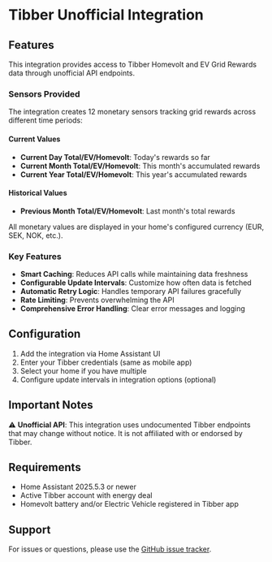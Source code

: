 # Tibber Unofficial Integration

## Features

This integration provides access to Tibber Homevolt and EV Grid Rewards data through unofficial API endpoints.

### Sensors Provided

The integration creates 12 monetary sensors tracking grid rewards across different time periods:

#### Current Values
- **Current Day Total/EV/Homevolt**: Today's rewards so far
- **Current Month Total/EV/Homevolt**: This month's accumulated rewards
- **Current Year Total/EV/Homevolt**: This year's accumulated rewards

#### Historical Values
- **Previous Month Total/EV/Homevolt**: Last month's total rewards

All monetary values are displayed in your home's configured currency (EUR, SEK, NOK, etc.).

### Key Features
- **Smart Caching**: Reduces API calls while maintaining data freshness
- **Configurable Update Intervals**: Customize how often data is fetched
- **Automatic Retry Logic**: Handles temporary API failures gracefully
- **Rate Limiting**: Prevents overwhelming the API
- **Comprehensive Error Handling**: Clear error messages and logging

## Configuration

1. Add the integration via Home Assistant UI
2. Enter your Tibber credentials (same as mobile app)
3. Select your home if you have multiple
4. Configure update intervals in integration options (optional)

## Important Notes

⚠️ **Unofficial API**: This integration uses undocumented Tibber endpoints that may change without notice. It is not affiliated with or endorsed by Tibber.

## Requirements

- Home Assistant 2025.5.3 or newer
- Active Tibber account with energy deal
- Homevolt battery and/or Electric Vehicle registered in Tibber app

## Support

For issues or questions, please use the [GitHub issue tracker](https://github.com/steynovich/tibber-unofficial/issues).